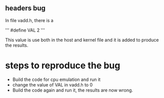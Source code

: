 ## headers bug

In file vadd.h, there is a

'''
#define VAL 2
'''

This value is use both in the host and kernel file and it is added to produce the results.

# steps to reproduce the bug
- Build the code for cpu emulation and run it
- change the value of VAL in vadd.h to 0
- Build the code again and run it, the results are now wrong.
